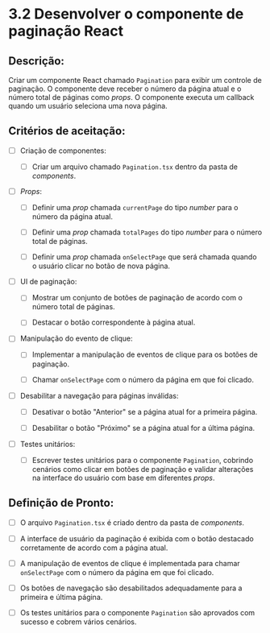 # 3.2 Desenvolver o componente de paginação React

## Descrição:

Criar um componente React chamado `Pagination` para exibir um controle de paginação. O componente deve receber o número da página atual e o número total de páginas como _props_. O componente executa um callback quando um usuário seleciona uma nova página.

## Critérios de aceitação:

- [ ] Criação de componentes:

     - [ ] Criar um arquivo chamado `Pagination.tsx` dentro da pasta de _components_.

- [ ] _Props_:

     - [ ] Definir uma _prop_ chamada `currentPage` do tipo _number_ para o número da página atual.

     - [ ] Definir uma _prop_ chamada `totalPages` do tipo _number_ para o número total de páginas.

     - [ ] Definir uma _prop_ chamada `onSelectPage` que será chamada quando o usuário clicar no botão de nova página.

- [ ] UI de paginação:

     - [ ] Mostrar um conjunto de botões de paginação de acordo com o número total de páginas.

     - [ ] Destacar o botão correspondente à página atual.

- [ ] Manipulação do evento de clique:

     - [ ] Implementar a manipulação de eventos de clique para os botões de paginação.

     - [ ] Chamar `onSelectPage` com o número da página em que foi clicado.

- [ ] Desabilitar a navegação para páginas inválidas:

     - [ ] Desativar o botão "Anterior" se a página atual for a primeira página.

     - [ ] Desabilitar o botão "Próximo" se a página atual for a última página.

- [ ] Testes unitários:

     - [ ] Escrever testes unitários para o componente `Pagination`, cobrindo cenários como clicar em botões de paginação e validar alterações na interface do usuário com base em diferentes _props_.

## Definição de Pronto:

- [ ] O arquivo `Pagination.tsx` é criado dentro da pasta de _components_.

- [ ] A interface de usuário da paginação é exibida com o botão destacado corretamente de acordo com a página atual.

- [ ] A manipulação de eventos de clique é implementada para chamar `onSelectPage` com o número da página em que foi clicado.

- [ ] Os botões de navegação são desabilitados adequadamente para a primeira e última página.

- [ ] Os testes unitários para o componente `Pagination` são aprovados com sucesso e cobrem vários cenários.
